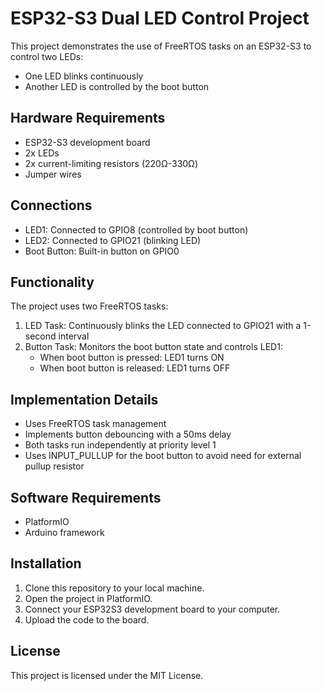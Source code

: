 # ESP32-S3 Dual LED Control Project

This project demonstrates the use of FreeRTOS tasks on an ESP32-S3 to control two LEDs:
- One LED blinks continuously
- Another LED is controlled by the boot button

## Hardware Requirements

- ESP32-S3 development board
- 2x LEDs
- 2x current-limiting resistors (220Ω-330Ω)
- Jumper wires

## Connections

- LED1: Connected to GPIO8 (controlled by boot button)
- LED2: Connected to GPIO21 (blinking LED)
- Boot Button: Built-in button on GPIO0

## Functionality

The project uses two FreeRTOS tasks:
1. LED Task: Continuously blinks the LED connected to GPIO21 with a 1-second interval
2. Button Task: Monitors the boot button state and controls LED1:
   - When boot button is pressed: LED1 turns ON
   - When boot button is released: LED1 turns OFF

## Implementation Details

- Uses FreeRTOS task management
- Implements button debouncing with a 50ms delay
- Both tasks run independently at priority level 1
- Uses INPUT_PULLUP for the boot button to avoid need for external pullup resistor

## Software Requirements

- PlatformIO
- Arduino framework

## Installation

1. Clone this repository to your local machine.
2. Open the project in PlatformIO.
3. Connect your ESP32S3 development board to your computer.
4. Upload the code to the board.

## License

This project is licensed under the MIT License.
